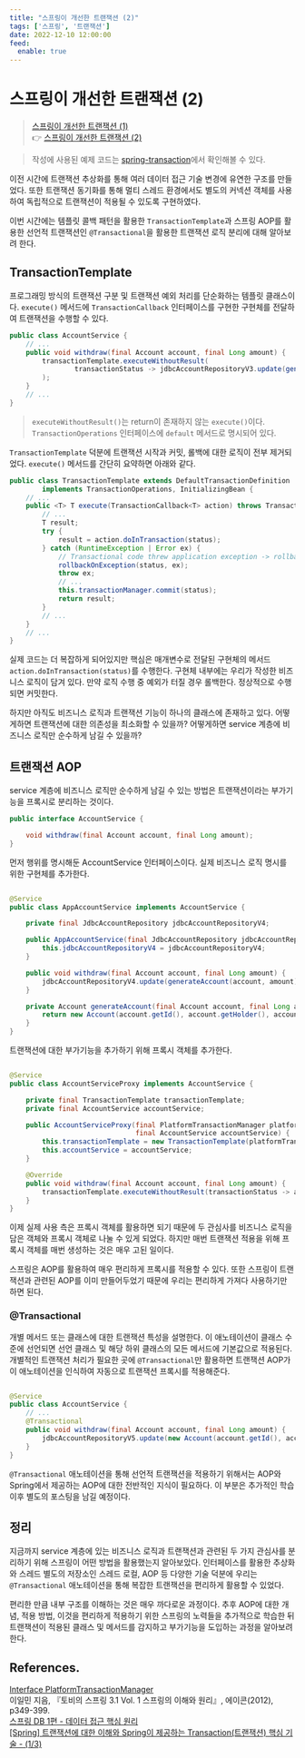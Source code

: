 ```yaml
---
title: "스프링이 개선한 트랜잭션 (2)"
tags: ['스프링', '트랜잭션']
date: 2022-12-10 12:00:00
feed:
  enable: true
---
```


# 스프링이 개선한 트랜잭션 (2)

> [스프링이 개선한 트랜잭션 (1)](https://hyeonic.github.io/spring/db/spring-transaction-1.html) <br>
> 👉 [스프링이 개선한 트랜잭션 (2)](https://hyeonic.github.io/spring/db/spring-transaction-2.html) <br>

> 작성에 사용된 예제 코드는 [spring-transaction](https://github.com/hyeonic/blog-code/tree/main/spring-transaction)에서 확인해볼 수 있다.

이전 시간에 트랜잭션 추상화를 통해 여러 데이터 접근 기술 변경에 유연한 구조를 만들었다. 또한 트랜잭션 동기화를 통해 멀티 스레드 환경에서도 별도의 커넥션 객체를 사용하여 독립적으로 트랜잭션이 적용될 수 있도록 구현하였다. 

이번 시간에는 템플릿 콜백 패턴을 활용한 `TransactionTemplate`과 스프링 AOP를 활용한 선언적 트랜잭션인 `@Transactional`을 활용한 트랜잭션 로직 분리에 대해 알아보려 한다.

## TransactionTemplate

프로그래밍 방식의 트랜잭션 구분 및 트랜잭션 예외 처리를 단순화하는 템플릿 클래스이다. `execute()` 메서드에 `TransactionCallback` 인터페이스를 구현한 구현체를 전달하여 트랜잭션을 수행할 수
있다.

```java
public class AccountService {
    // ...
    public void withdraw(final Account account, final Long amount) {
        transactionTemplate.executeWithoutResult(
                transactionStatus -> jdbcAccountRepositoryV3.update(generateAccount(account, amount))
        );
    }
    // ...
}
```

> `executeWithoutResult()`는 return이 존재하지 않는 `execute()`이다. `TransactionOperations` 인터페이스에 `default` 메서드로 명시되어 있다.

`TransactionTemplate` 덕분에 트랜잭션 시작과 커밋, 롤백에 대한 로직이 전부 제거되었다. `execute()` 메서드를 간단히 요약하면 아래와 같다.

```java
public class TransactionTemplate extends DefaultTransactionDefinition
        implements TransactionOperations, InitializingBean {
    // ...
    public <T> T execute(TransactionCallback<T> action) throws TransactionException {
        // ...
        T result;
        try {
            result = action.doInTransaction(status);
        } catch (RuntimeException | Error ex) {
            // Transactional code threw application exception -> rollback
            rollbackOnException(status, ex);
            throw ex;
            // ...
            this.transactionManager.commit(status);
            return result;
        }
        // ...
    }
    // ...
}
```

실제 코드는 더 복잡하게 되어있지만 핵심은 매개변수로 전달된 구현체의 메서드 `action.doInTransaction(status)`를 수행한다. 구현체 내부에는 우리가 작성한 비즈니스 로직이 담겨 있다. 만약
로직 수행 중 예외가 터질 경우 롤백한다. 정상적으로 수행되면 커밋한다.

하지만 아직도 비즈니스 로직과 트랜잭션 기능이 하나의 클래스에 존재하고 있다. 어떻게하면 트랜잭션에 대한 의존성을 최소화할 수 있을까? 어떻게하면 service 계층에 비즈니스 로직만 순수하게 남길 수 있을까?

## 트랜잭션 AOP

service 계층에 비즈니스 로직만 순수하게 남길 수 있는 방법은 트랜잭션이라는 부가기능을 프록시로 분리하는 것이다.

```java
public interface AccountService {

    void withdraw(final Account account, final Long amount);
}
```

먼저 행위를 명시해둔 AccountService 인터페이스이다. 실제 비즈니스 로직 명시를 위한 구현체를 추가한다.

```java

@Service
public class AppAccountService implements AccountService {

    private final JdbcAccountRepository jdbcAccountRepositoryV4;

    public AppAccountService(final JdbcAccountRepository jdbcAccountRepositoryV4) {
        this.jdbcAccountRepositoryV4 = jdbcAccountRepositoryV4;
    }

    public void withdraw(final Account account, final Long amount) {
        jdbcAccountRepositoryV4.update(generateAccount(account, amount));
    }

    private Account generateAccount(final Account account, final Long amount) {
        return new Account(account.getId(), account.getHolder(), account.getAmount() - amount);
    }
}
```

트랜잭션에 대한 부가기능을 추가하기 위해 프록시 객체를 추가한다.

```java

@Service
public class AccountServiceProxy implements AccountService {

    private final TransactionTemplate transactionTemplate;
    private final AccountService accountService;

    public AccountServiceProxy(final PlatformTransactionManager platformTransactionManager,
                               final AccountService accountService) {
        this.transactionTemplate = new TransactionTemplate(platformTransactionManager);
        this.accountService = accountService;
    }

    @Override
    public void withdraw(final Account account, final Long amount) {
        transactionTemplate.executeWithoutResult(transactionStatus -> accountService.withdraw(account, amount));
    }
}
```

이제 실제 사용 측은 프록시 객체를 활용하면 되기 때문에 두 관심사를 비즈니스 로직을 담은 객체와 프록시 객체로 나눌 수 있게 되었다. 하지만 매번 트랜잭션 적용을 위해 프록시 객체를 매번 생성하는 것은 매우 고된
일이다.

스프링은 AOP를 활용하여 매우 편리하게 프록시를 적용할 수 있다. 또한 스프링이 트랜잭션과 관련된 AOP를 이미 만들어두었기 때문에 우리는 편리하게 가져다 사용하기만 하면 된다.

### @Transactional

개별 메서드 또는 클래스에 대한 트랜잭션 특성을 설명한다. 이 애노테이션이 클래스 수준에 선언되면 선언 클래스 및 해당 하위 클래스의 모든 메서드에 기본값으로 적용된다. 개별적인 트랜잭션 처리가 필요한
곳에 `@Transactional`만 활용하면 트랜잭션 AOP가 이 애노테이션을 인식하여 자동으로 트랜잭션 프록시를 적용해준다.

```java

@Service
public class AccountService {
    // ...
    @Transactional
    public void withdraw(final Account account, final Long amount) {
        jdbcAccountRepositoryV5.update(new Account(account.getId(), account.getHolder(), account.getAmount() - amount));
    }
}
```

`@Transactional` 애노테이션을 통해 선언적 트랜잭션을 적용하기 위해서는 AOP와 Spring에서 제공하는 AOP에 대한 전반적인 지식이 필요하다. 이 부분은 추가적인 학습 이후 별도의 포스팅을 남길
예정이다.

## 정리

지금까지 service 계층에 있는 비즈니스 로직과 트랜잭션과 관련된 두 가지 관심사를 분리하기 위해 스프링이 어떤 방법을 활용했는지 알아보았다. 인터페이스를 활용한 추상화와 스레드 별도의 저장소인 스레드 로컬,
AOP 등 다양한 기술 덕분에 우리는 `@Transactional` 애노테이션을 통해 복잡한 트랜잭션을 편리하게 활용할 수 있었다.

편리한 만큼 내부 구조를 이해하는 것은 매우 까다로운 과정이다. 추후 AOP에 대한 개념, 적용 방법, 이것을 편리하게 적용하기 위한 스프링의 노력들을 추가적으로 학습한 뒤 트랜잭션이 적용된 클래스 및 메서드를
감지하고 부가기능을 도입하는 과정을 알아보려 한다.

## References.

[Interface PlatformTransactionManager](https://docs.spring.io/spring-framework/docs/current/javadoc-api/org/springframework/transaction/PlatformTransactionManager.html)<br>
이일민 지음, 『토비의 스프링 3.1 Vol. 1 스프링의 이해와 원리』, 에이콘(2012), p349-399.<br>
[스프링 DB 1편 - 데이터 접근 핵심 원리](https://www.inflearn.com/course/%EC%8A%A4%ED%94%84%EB%A7%81-db-1/dashboard)<br>
[[Spring] 트랜잭션에 대한 이해와 Spring이 제공하는 Transaction(트랜잭션) 핵심 기술 - (1/3)](https://mangkyu.tistory.com/154)

<TagLinks />
